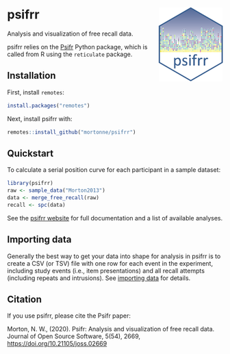 
<!-- README.md is generated from README.Rmd. Please edit that file -->

# psifrr <img src="man/figures/logo.png" width="150px" align="right" />

<!-- badges: start -->
<!-- badges: end -->

Analysis and visualization of free recall data.

psifrr relies on the
[Psifr](https://psifr.readthedocs.io/en/stable/index.html) Python
package, which is called from R using the `reticulate` package.

## Installation

First, install `remotes`:

``` r
install.packages("remotes")
```

Next, install psifrr with:

``` r
remotes::install_github("mortonne/psifrr")
```

## Quickstart

To calculate a serial position curve for each participant in a sample
dataset:

``` r
library(psifrr)
raw <- sample_data("Morton2013")
data <- merge_free_recall(raw)
recall <- spc(data)
```

See the [psifrr website](https://mortonne.github.io/psifrr/index.html)
for full documentation and a list of available analyses.

## Importing data

Generally the best way to get your data into shape for analysis in
psifrr is to create a CSV (or TSV) file with one row for each event in
the experiment, including study events (i.e., item presentations) and
all recall attempts (including repeats and intrusions). See [importing
data](https://psifr.readthedocs.io/en/latest/guide/import.html) for
details.

## Citation

If you use psifrr, please cite the Psifr paper:

Morton, N. W., (2020). Psifr: Analysis and visualization of free recall
data. Journal of Open Source Software, 5(54), 2669,
<https://doi.org/10.21105/joss.02669>
